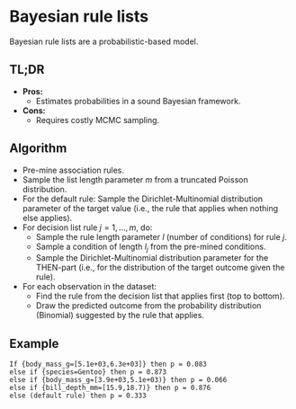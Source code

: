 # Bayesian rule lists

Bayesian rule lists are a probabilistic-based model.

## TL;DR
* **Pros:**
  * Estimates probabilities in a sound Bayesian framework.
* **Cons:**
  * Requires costly MCMC sampling.

## Algorithm

* Pre-mine association rules.
* Sample the list length parameter $m$ from a truncated Poisson distribution.
* For the default rule: Sample the Dirichlet-Multinomial distribution parameter  of the target value (i.e., the rule that applies when nothing else applies).
* For decision list rule $j=1,...,m$, do:
  * Sample the rule length parameter $l$ (number of conditions) for rule $j$.
  * Sample a condition of length $l_j$ from the pre-mined conditions.
  * Sample the Dirichlet-Multinomial distribution parameter for the THEN-part (i.e., for the distribution of the target outcome given the rule).
* For each observation in the dataset:
  * Find the rule from the decision list that applies first (top to bottom).  
  * Draw the predicted outcome from the probability distribution (Binomial) suggested by the rule that applies.


## Example

``` Rules from SBRL model
If {body_mass_g=[5.1e+03,6.3e+03]} then p = 0.083
else if {species=Gentoo} then p = 0.873
else if {body_mass_g=[3.9e+03,5.1e+03)} then p = 0.066
else if {bill_depth_mm=[15.9,18.7)} then p = 0.876
else (default rule) then p = 0.333
```

